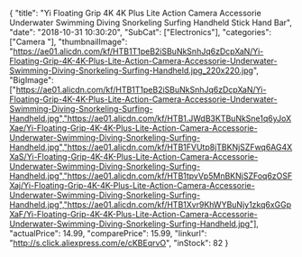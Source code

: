 {
	"title": "Yi Floating Grip 4K 4K Plus Lite Action Camera  Accessorie Underwater Swimming Diving Snorkeling Surfing Handheld Stick Hand Bar",
	"date": "2018-10-31 10:30:20",
	"SubCat": ["Electronics"],
	"categories": ["Camera "],
	"thumbnailImage": "https://ae01.alicdn.com/kf/HTB1T1peB2iSBuNkSnhJq6zDcpXaN/Yi-Floating-Grip-4K-4K-Plus-Lite-Action-Camera-Accessorie-Underwater-Swimming-Diving-Snorkeling-Surfing-Handheld.jpg_220x220.jpg",
	"BigImage": ["https://ae01.alicdn.com/kf/HTB1T1peB2iSBuNkSnhJq6zDcpXaN/Yi-Floating-Grip-4K-4K-Plus-Lite-Action-Camera-Accessorie-Underwater-Swimming-Diving-Snorkeling-Surfing-Handheld.jpg","https://ae01.alicdn.com/kf/HTB1.JWdB3KTBuNkSne1q6yJoXXae/Yi-Floating-Grip-4K-4K-Plus-Lite-Action-Camera-Accessorie-Underwater-Swimming-Diving-Snorkeling-Surfing-Handheld.jpg","https://ae01.alicdn.com/kf/HTB1FVUtp8jTBKNjSZFwq6AG4XXaS/Yi-Floating-Grip-4K-4K-Plus-Lite-Action-Camera-Accessorie-Underwater-Swimming-Diving-Snorkeling-Surfing-Handheld.jpg","https://ae01.alicdn.com/kf/HTB1tpvVp5MnBKNjSZFoq6zOSFXaj/Yi-Floating-Grip-4K-4K-Plus-Lite-Action-Camera-Accessorie-Underwater-Swimming-Diving-Snorkeling-Surfing-Handheld.jpg","https://ae01.alicdn.com/kf/HTB1Xvr9KhWYBuNjy1zkq6xGGpXaF/Yi-Floating-Grip-4K-4K-Plus-Lite-Action-Camera-Accessorie-Underwater-Swimming-Diving-Snorkeling-Surfing-Handheld.jpg"],
	"actualPrice": 14.99,
	"comparePrice": 15.99,
	"linkurl": "http://s.click.aliexpress.com/e/cKBEqrvO",
	"inStock": 82
}
